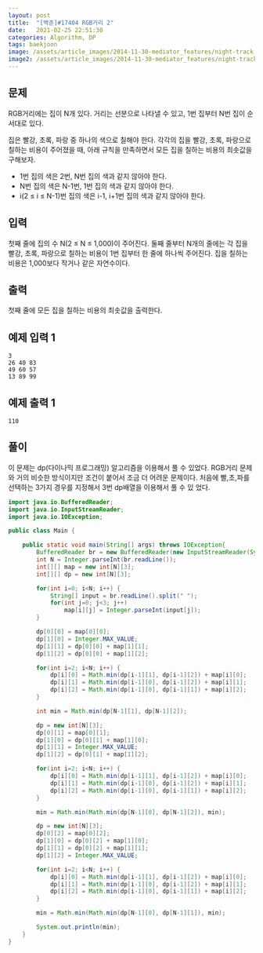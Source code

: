 ```yaml
---
layout: post
title:  "[백준]#17404 RGB거리 2"
date:   2021-02-25 22:51:30
categories: Algorithm, DP
tags: baekjoon
image: /assets/article_images/2014-11-30-mediator_features/night-track.JPG
image2: /assets/article_images/2014-11-30-mediator_features/night-track-mobile.JPG
---
```


문제
--------------------

RGB거리에는 집이 N개 있다. 거리는 선분으로 나타낼 수 있고, 1번 집부터 N번 집이 순서대로 있다.

집은 빨강, 초록, 파랑 중 하나의 색으로 칠해야 한다. 각각의 집을 빨강, 초록, 파랑으로 칠하는 비용이 주어졌을 때, 아래 규칙을 만족하면서 모든 집을 칠하는 비용의 최솟값을 구해보자.

-  1번 집의 색은 2번, N번 집의 색과 같지 않아야 한다.
- N번 집의 색은 N-1번, 1번 집의 색과 같지 않아야 한다.
- i(2 ≤ i ≤ N-1)번 집의 색은 i-1, i+1번 집의 색과 같지 않아야 한다.

입력
---------------------------

첫째 줄에 집의 수 N(2 ≤ N ≤ 1,000)이 주어진다. 둘째 줄부터 N개의 줄에는 각 집을 빨강, 초록, 파랑으로 칠하는 비용이 1번 집부터 한 줄에 하나씩 주어진다. 집을 칠하는 비용은 1,000보다 작거나 같은 자연수이다.

출력
----------------

첫째 줄에 모든 집을 칠하는 비용의 최솟값을 출력한다.

예제 입력 1 
----------------------

```
3
26 40 83
49 60 57
13 89 99
```

예제 출력 1 
------------------------

```
110
```

풀이
--------------------------

이 문제는 dp(다이나믹 프로그래밍) 알고리즘을 이용해서 풀 수 있었다. RGB거리 문제와 거의 비슷한 방식이지만 조건이 붙어서 조금 더 어려운 문제이다. 처음에 빨,초,파를 선택하는 3가지 경우를 지정해서 3번 dp배열을 이용해서 풀 수 있 었다.

```java
import java.io.BufferedReader;
import java.io.InputStreamReader;
import java.io.IOException;

public class Main {

    public static void main(String[] args) throws IOException{
        BufferedReader br = new BufferedReader(new InputStreamReader(System.in));
        int N = Integer.parseInt(br.readLine());
        int[][] map = new int[N][3];
        int[][] dp = new int[N][3];

        for(int i=0; i<N; i++) {
            String[] input = br.readLine().split(" ");
            for(int j=0; j<3; j++)
                map[i][j] = Integer.parseInt(input[j]);
        }

        dp[0][0] = map[0][0];
        dp[1][0] = Integer.MAX_VALUE;
        dp[1][1] = dp[0][0] + map[1][1];
        dp[1][2] = dp[0][0] + map[1][2];

        for(int i=2; i<N; i++) {
            dp[i][0] = Math.min(dp[i-1][1], dp[i-1][2]) + map[i][0];
            dp[i][1] = Math.min(dp[i-1][0], dp[i-1][2]) + map[i][1];
            dp[i][2] = Math.min(dp[i-1][0], dp[i-1][1]) + map[i][2];
        }

        int min = Math.min(dp[N-1][1], dp[N-1][2]);

        dp = new int[N][3];
        dp[0][1] = map[0][1];
        dp[1][0] = dp[0][1] + map[1][0];
        dp[1][1] = Integer.MAX_VALUE;
        dp[1][2] = dp[0][1] + map[1][2];

        for(int i=2; i<N; i++) {
            dp[i][0] = Math.min(dp[i-1][1], dp[i-1][2]) + map[i][0];
            dp[i][1] = Math.min(dp[i-1][0], dp[i-1][2]) + map[i][1];
            dp[i][2] = Math.min(dp[i-1][0], dp[i-1][1]) + map[i][2];
        }

        min = Math.min(Math.min(dp[N-1][0], dp[N-1][2]), min);

        dp = new int[N][3];
        dp[0][2] = map[0][2];
        dp[1][0] = dp[0][2] + map[1][0];
        dp[1][1] = dp[0][2] + map[1][1];
        dp[1][2] = Integer.MAX_VALUE;

        for(int i=2; i<N; i++) {
            dp[i][0] = Math.min(dp[i-1][1], dp[i-1][2]) + map[i][0];
            dp[i][1] = Math.min(dp[i-1][0], dp[i-1][2]) + map[i][1];
            dp[i][2] = Math.min(dp[i-1][0], dp[i-1][1]) + map[i][2];
        }

        min = Math.min(Math.min(dp[N-1][0], dp[N-1][1]), min);

        System.out.println(min);
    }
}
```

